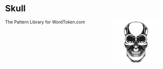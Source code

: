 # Skull

The Pattern Library for  WordToken.com
<img src="src/static/img/skull-vintage-tattoo-by_vexels.svg" width="150px" align="right"/>
